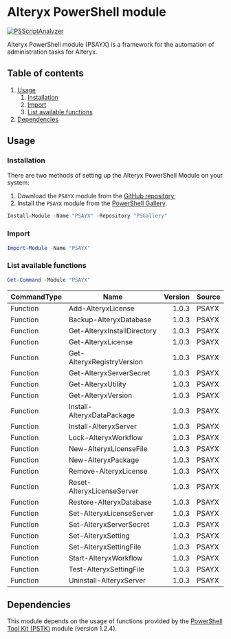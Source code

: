 # Alteryx PowerShell module

[![PSScriptAnalyzer](https://github.com/Akaizoku/PSAYX/actions/workflows/scan.yml/badge.svg?branch=main)](https://github.com/Akaizoku/PSAYX/actions/workflows/scan.yml)

Alteryx PowerShell module (PSAYX) is a framework for the automation of administration tasks for Alteryx.

## Table of contents <!-- omit in toc -->

1. [Usage](#usage)
   1. [Installation](#installation)
   2. [Import](#import)
   3. [List available functions](#list-available-functions)
2. [Dependencies](#dependencies)

## Usage

### Installation

There are two methods of setting up the Alteryx PowerShell Module on your system:

1. Download the `PSAYX` module from the [GitHub repository](https://github.com/Akaizoku/PSAYX);
2. Install the `PSAYX` module from the [PowerShell Gallery](https://www.powershellgallery.com/packages/PSAYX).

```powershell
Install-Module -Name "PSAYX" -Repository "PSGallery"
```

### Import

```powershell
Import-Module -Name "PSAYX"
```

### List available functions

```powershell
Get-Command -Module "PSAYX"
```

| CommandType | Name                        | Version | Source |
| ----------- | --------------------------- | ------: | ------ |
| Function    | Add-AlteryxLicense          |   1.0.3 | PSAYX  |
| Function    | Backup-AlteryxDatabase      |   1.0.3 | PSAYX  |
| Function    | Get-AlteryxInstallDirectory |   1.0.3 | PSAYX  |
| Function    | Get-AlteryxLicense          |   1.0.3 | PSAYX  |
| Function    | Get-AlteryxRegistryVersion  |   1.0.3 | PSAYX  |
| Function    | Get-AlteryxServerSecret     |   1.0.3 | PSAYX  |
| Function    | Get-AlteryxUtility          |   1.0.3 | PSAYX  |
| Function    | Get-AlteryxVersion          |   1.0.3 | PSAYX  |
| Function    | Install-AlteryxDataPackage  |   1.0.3 | PSAYX  |
| Function    | Install-AlteryxServer       |   1.0.3 | PSAYX  |
| Function    | Lock-AlteryxWorkflow        |   1.0.3 | PSAYX  |
| Function    | New-AlteryxLicenseFile      |   1.0.3 | PSAYX  |
| Function    | New-AlteryxPackage          |   1.0.3 | PSAYX  |
| Function    | Remove-AlteryxLicense       |   1.0.3 | PSAYX  |
| Function    | Reset-AlteryxLicenseServer  |   1.0.3 | PSAYX  |
| Function    | Restore-AlteryxDatabase     |   1.0.3 | PSAYX  |
| Function    | Set-AlteryxLicenseServer    |   1.0.3 | PSAYX  |
| Function    | Set-AlteryxServerSecret     |   1.0.3 | PSAYX  |
| Function    | Set-AlteryxSetting          |   1.0.3 | PSAYX  |
| Function    | Set-AlteryxSettingFile      |   1.0.3 | PSAYX  |
| Function    | Start-AlteryxWorkflow       |   1.0.3 | PSAYX  |
| Function    | Test-AlteryxSettingFile     |   1.0.3 | PSAYX  |
| Function    | Uninstall-AlteryxServer     |   1.0.3 | PSAYX  |

## Dependencies

This module depends on the usage of functions provided by the [PowerShell Tool Kit (PSTK)](https://www.powershellgallery.com/packages/PSTK/) module (version 1.2.4).
